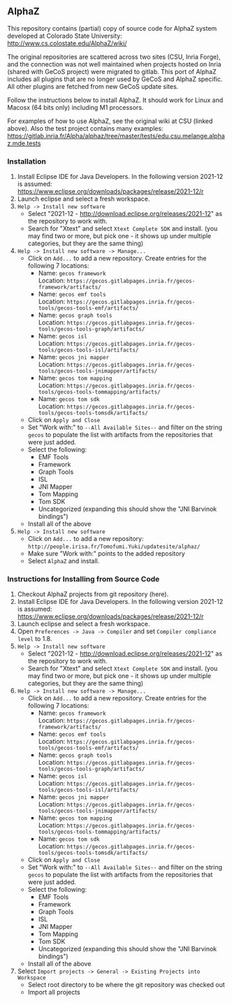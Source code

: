 ## AlphaZ 

This repository contains (partial) copy of source code for AlphaZ system 
developed at Colorado State University:
 http://www.cs.colostate.edu/AlphaZ/wiki/

The original repositories are scattered across two sites (CSU, Inria Forge), 
and the connection was not well maintained when projects hosted on Inria 
(shared with GeCoS project) were migrated to gitlab. This port of AlphaZ
includes all plugins that are no longer used by GeCoS and AlphaZ specific. 
All other plugins are fetched from new GeCoS update sites.

Follow the instructions below to install AlphaZ. It should work for Linux and Macosx (64 bits only) including M1 processors.

For examples of how to use AlphaZ, see the original wiki at CSU (linked above).
Also the test project contains many examples:
  https://gitlab.inria.fr/Alpha/alphaz/tree/master/tests/edu.csu.melange.alphaz.mde.tests

### Installation

1. Install Eclipse IDE for Java Developers. In the following version 2021-12 is
assumed: https://www.eclipse.org/downloads/packages/release/2021-12/r
2. Launch eclipse and select a fresh workspace.
3. ``Help -> Install new software``
   - Select "2021-12 - http://download.eclipse.org/releases/2021-12" as the repository to work with.
   - Search for "Xtext" and select ``Xtext Complete SDK`` and install.
   (you may find two or more, but pick one - it shows up under multiple categories, but they are the same thing)
4. ``Help -> Install new software -> Manage...``
   - Click on ``Add...`` to add a new repository. Create entries for the following 7 locations:
       * Name: ``gecos framework``  
         Location: ``https://gecos.gitlabpages.inria.fr/gecos-framework/artifacts/``
       * Name: ``gecos emf tools``  
         Location: ``https://gecos.gitlabpages.inria.fr/gecos-tools/gecos-tools-emf/artifacts/``
       * Name: ``gecos graph tools``  
         Location: ``https://gecos.gitlabpages.inria.fr/gecos-tools/gecos-tools-graph/artifacts/``
       * Name: ``gecos isl``  
         Location: ``https://gecos.gitlabpages.inria.fr/gecos-tools/gecos-tools-isl/artifacts/``
       * Name: ``gecos jni mapper``  
         Location: ``https://gecos.gitlabpages.inria.fr/gecos-tools/gecos-tools-jnimapper/artifacts/``
       * Name: ``gecos tom mapping``  
         Location: ``https://gecos.gitlabpages.inria.fr/gecos-tools/gecos-tools-tommapping/artifacts/``
       * Name: ``gecos tom sdk``  
         Location: ``https://gecos.gitlabpages.inria.fr/gecos-tools/gecos-tools-tomsdk/artifacts/``
   - Click on ``Apply and Close``
   - Set "Work with:" to ``--All Available Sites--`` and filter on the string ``gecos`` to populate the list with artifacts from the repositories that were just added.
   - Select the following:
       * EMF Tools
       * Framework
       * Graph Tools
       * ISL
       * JNI Mapper
       * Tom Mapping
       * Tom SDK
       * Uncategorized (expanding this should show the "JNI Barvinok bindings")
   - Install all of the above 
5. ``Help -> Install new software``
   - Click on ``Add...`` to add a new repository: ``http://people.irisa.fr/Tomofumi.Yuki/updatesite/alphaz/``
   - Make sure "Work with:" points to the added repository 
   - Select ``AlphaZ`` and install.

### Instructions for Installing from Source Code

1. Checkout AlphaZ projects from git repository (here).
2. Install Eclipse IDE for Java Developers. In the following version 2021-12 is
assumed: https://www.eclipse.org/downloads/packages/release/2021-12/r
3. Launch eclipse and select a fresh workspace.
4. Open ``Preferences -> Java -> Compiler`` and set ``Compiler compliance level`` to 1.8.
5. ``Help -> Install new software``
   - Select "2021-12 - http://download.eclipse.org/releases/2021-12" as the repository to work with.
   - Search for "Xtext" and select ``Xtext Complete SDK`` and install.
   (you may find two or more, but pick one - it shows up under multiple categories, but they are the same thing)
6. ``Help -> Install new software -> Manage...``
   - Click on ``Add...`` to add a new repository. Create entries for the following 7 locations:
       * Name: ``gecos framework``  
         Location: ``https://gecos.gitlabpages.inria.fr/gecos-framework/artifacts/``
       * Name: ``gecos emf tools``  
         Location: ``https://gecos.gitlabpages.inria.fr/gecos-tools/gecos-tools-emf/artifacts/``
       * Name: ``gecos graph tools``  
         Location: ``https://gecos.gitlabpages.inria.fr/gecos-tools/gecos-tools-graph/artifacts/``
       * Name: ``gecos isl``  
         Location: ``https://gecos.gitlabpages.inria.fr/gecos-tools/gecos-tools-isl/artifacts/``
       * Name: ``gecos jni mapper``  
         Location: ``https://gecos.gitlabpages.inria.fr/gecos-tools/gecos-tools-jnimapper/artifacts/``
       * Name: ``gecos tom mapping``  
         Location: ``https://gecos.gitlabpages.inria.fr/gecos-tools/gecos-tools-tommapping/artifacts/``
       * Name: ``gecos tom sdk``  
         Location: ``https://gecos.gitlabpages.inria.fr/gecos-tools/gecos-tools-tomsdk/artifacts/``
   - Click on ``Apply and Close``
   - Set "Work with:" to ``--All Available Sites--`` and filter on the string ``gecos`` to populate the list with artifacts from the repositories that were just added.
   - Select the following:
       * EMF Tools
       * Framework
       * Graph Tools
       * ISL
       * JNI Mapper
       * Tom Mapping
       * Tom SDK
       * Uncategorized (expanding this should show the "JNI Barvinok bindings")
   - Install all of the above 
7. Select ``Import projects -> General -> Existing Projects into Workspace``
    - Select root directory to be where the git repository was checked out
    - Import all projects

    
